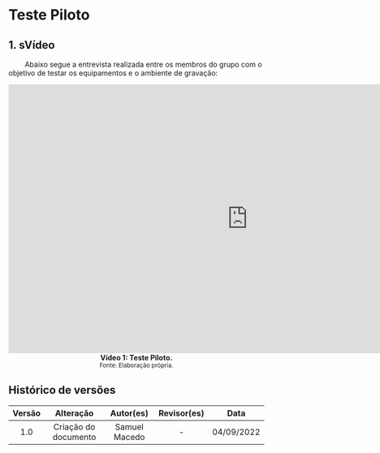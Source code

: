 # Teste Piloto

## 1. sVídeo
&emsp;&emsp; Abaixo segue a entrevista realizada entre os membros do grupo com o objetivo de testar os equipamentos e o ambiente de gravação:

<iframe width="942" height="530" src="https://www.youtube.com/embed/udqiSLZEwBk" title="Teste piloto protótipo de papel" frameborder="0" allow="accelerometer; autoplay; clipboard-write; encrypted-media; gyroscope; picture-in-picture" allowfullscreen></iframe>

<figcaption align='center'>
    <b>Vídeo 1: Teste Piloto.</b>
    <br><small>Fonte: Elaboração própria.</small>
</figcaption>

## Histórico de versões

| Versão |                Alteração               | Autor(es) |         Revisor(es)        |  Data |
|:------:|:--------------------------------------:|:-----------:|:----------------------:|:-----:|
|   1.0  |  Criação do documento  |    Samuel Macedo    | -| 04/09/2022 |